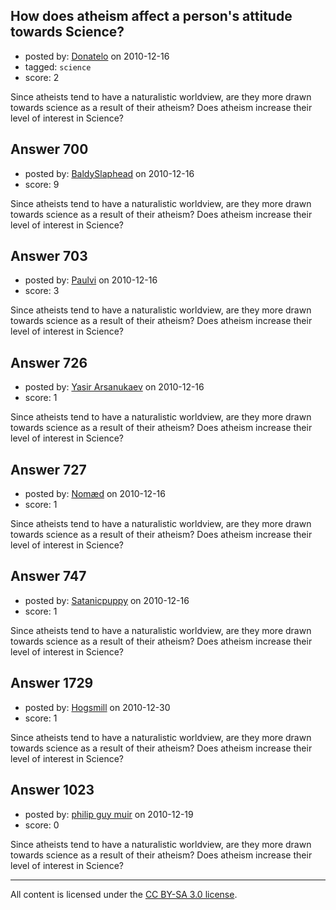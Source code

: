 ## How does atheism affect a person's attitude towards Science?

- posted by: [Donatelo](https://stackexchange.com/users/-1/196-donatelo) on 2010-12-16
- tagged: `science`
- score: 2

Since atheists tend to have a naturalistic worldview, are they more drawn towards science as a result of their atheism? Does atheism increase their level of interest in Science?


## Answer 700

- posted by: [BaldySlaphead](https://stackexchange.com/users/-1/148-baldyslaphead) on 2010-12-16
- score: 9

Since atheists tend to have a naturalistic worldview, are they more drawn towards science as a result of their atheism? Does atheism increase their level of interest in Science?


## Answer 703

- posted by: [Paulvi](https://stackexchange.com/users/-1/271-paulvi) on 2010-12-16
- score: 3

Since atheists tend to have a naturalistic worldview, are they more drawn towards science as a result of their atheism? Does atheism increase their level of interest in Science?


## Answer 726

- posted by: [Yasir Arsanukaev](https://stackexchange.com/users/-1/197-yasir-arsanukaev) on 2010-12-16
- score: 1

Since atheists tend to have a naturalistic worldview, are they more drawn towards science as a result of their atheism? Does atheism increase their level of interest in Science?


## Answer 727

- posted by: [Nomæd](https://stackexchange.com/users/-1/27-nom-d) on 2010-12-16
- score: 1

Since atheists tend to have a naturalistic worldview, are they more drawn towards science as a result of their atheism? Does atheism increase their level of interest in Science?


## Answer 747

- posted by: [Satanicpuppy](https://stackexchange.com/users/-1/169-satanicpuppy) on 2010-12-16
- score: 1

Since atheists tend to have a naturalistic worldview, are they more drawn towards science as a result of their atheism? Does atheism increase their level of interest in Science?


## Answer 1729

- posted by: [Hogsmill](https://stackexchange.com/users/-1/640-hogsmill) on 2010-12-30
- score: 1

Since atheists tend to have a naturalistic worldview, are they more drawn towards science as a result of their atheism? Does atheism increase their level of interest in Science?


## Answer 1023

- posted by: [philip guy muir](https://stackexchange.com/users/-1/182-philip-guy-muir) on 2010-12-19
- score: 0

Since atheists tend to have a naturalistic worldview, are they more drawn towards science as a result of their atheism? Does atheism increase their level of interest in Science?



---

All content is licensed under the [CC BY-SA 3.0 license](https://creativecommons.org/licenses/by-sa/3.0/).

